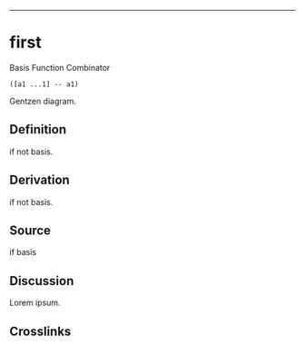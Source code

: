 ------------------------------------------------------------------------

# first

Basis Function Combinator

    ([a1 ...1] -- a1)

Gentzen diagram.

## Definition

if not basis.

## Derivation

if not basis.

## Source

if basis

## Discussion

Lorem ipsum.

## Crosslinks
